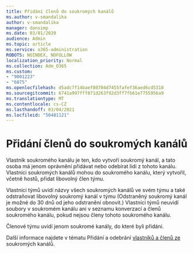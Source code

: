 ```yaml
---
title: Přidání členů do soukromých kanálů
ms.author: v-smandalika
author: v-smandalika
manager: dansimp
ms.date: 03/01/2020
audience: Admin
ms.topic: article
ms.service: o365-administration
ROBOTS: NOINDEX, NOFOLLOW
localization_priority: Normal
ms.collection: Adm_O365
ms.custom:
- "9001223"
- "6875"
ms.openlocfilehash: d5adc7f14baef80704d7455fafef36aed6cd5318
ms.sourcegitcommit: 6741a997fff871d263f92d3ff7fb61e7755956a9
ms.translationtype: MT
ms.contentlocale: cs-CZ
ms.lasthandoff: 03/04/2021
ms.locfileid: "50481121"
---
```

# <a name="adding-members-to-private-channels"></a>Přidání členů do soukromých kanálů

Vlastník soukromého kanálu je ten, kdo vytvoří soukromý kanál, a tato osoba má jenom oprávnění přidávat nebo odebírat lidi z tohoto kanálu. Vlastníci soukromých kanálů mohou do soukromého kanálu, který vytvořil, včetně hostů, přidat libovolný člen týmu.

Vlastníci týmů uvidí názvy všech soukromých kanálů ve svém týmu a také odstraňovat libovolný soukromý kanál v týmu (Odstraněný soukromý kanál je možné do 30 dnů od jeho odstranění obnovit.) Vlastníci týmů neuvidí soubory v soukromém kanálu ani v seznamu konverzací a členů soukromého kanálu, pokud nejsou členy tohoto soukromého kanálu.

Členové týmu uvidí jenom soukromé kanály, do které byli přidáni.

Další informace najdete v tématu Přidání a odebrání [vlastníků a členů ze](https://docs.microsoft.com/MicrosoftTeams/private-channels#adding-and-removing-owners-and-members) soukromých kanálů.
